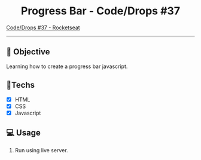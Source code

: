 <h1 align="center">
    Progress Bar - Code/Drops #37
</h1>

<a href="https://www.youtube.com/watch?v=wHzpWi3FxI8"> Code/Drops #37 - Rocketseat </a> 

<hr>

## 🎯 Objective

Learning how to create a progress bar javascript.

## 🚀Techs

- [x] HTML
- [x] CSS
- [x] Javascript

## 💻 Usage

1. Run using live server.<br />

